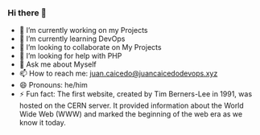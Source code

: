 ### Hi there 👋

- 🔭 I’m currently working on my Projects
- 🌱 I’m currently learning DevOps
- 👯 I’m looking to collaborate on My Projects
- 🤔 I’m looking for help with PHP  
- 💬 Ask me about Myself
- 📫 How to reach me: juan.caicedo@juancaicedodevops.xyz
- 😄 Pronouns: he/him
- ⚡ Fun fact: The first website, created by Tim Berners-Lee in 1991, was hosted on the CERN server. It provided information about the World Wide Web (WWW) and marked the beginning of the web era as we know it today.
